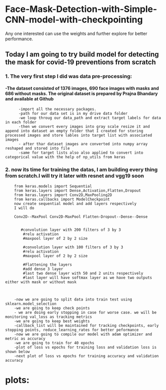 # Face-Mask-Detection-with-Simple-CNN-model-with-checkpointing
Any one interested can use the weights and further explore for better performance.
## Today I am going to try build model for detecting the mask for covid-19 preventions from scratch
### 1. The very first step I did was data pre-processing:
  #### -The dataset consisted of 1376 images, 690 face images with masks and 686 without masks. The original dataset is prepared by Prajna Bhandary and available at Github
	      -import all the necessary packages.
	      -path for our data set is in my drive data folder
	      -we loop throug our data_path and extract target labels for data in each folder
	      -then we convert every images into gray scale resize it and append into dataset an empty folder that I created for storing processed images and store lables into target list with associated images
	      - after thar dataset images are converted into numpy array reshaped and stored into file
	      -same for target lists also also applied to convert into categorical value with the help of np_utils from keras
### 2. now its time for training the datas, I am building every thing from scratch.I will try it later with resnet and vgg19 soon
        from keras.models import Sequential
        from keras.layers import Dense,Activation,Flatten,Dropout
        from keras.layers import Conv2D,MaxPooling2D
        from keras.callbacks import ModelCheckpoint
        now create sequential model and add layers respectively 
        I will do

        Conv2D--MaxPool Conv2D-MaxPool Flatten-Dropout--Dense--Dense

	
           #convolution layer with 200 filters of 3 by 3
	        #relu activation
	        #maxpool layer of 2 by 2 size

	        #convolution layer with 100 filters of 3 by 3
	        #relu activation
	        #maxpool layer of 2 by 2 size

	        #Flattening the layers
 	        #add dense 3 layer 
	        #last two dense layer with 50 and 2 units respectively
	        #last layer will have softmax layer as we have two outputs either with mask or without mask
	


        -now we are going to split data into train test using sklearn.model_selection
        -we are going to keep check points
        - we are doing early stopping in case for worse case. we will be monitoring val_loss as tracking metrics
        -we are going to keep best weights
        -callback_list will be maintained for tracking checkpoints, early stopping points, reduce_learning_rates for better peformance
        -now we are going to compile our model with adam optimizer and metric as accuracy
        -we are going to train for 40 epochs
        -plot of loss vs epochs for training loss and validation loss is shown below
        -next plot of loss vs epochs for training accuracy and validation accuracy
# plots:

        
  
        
